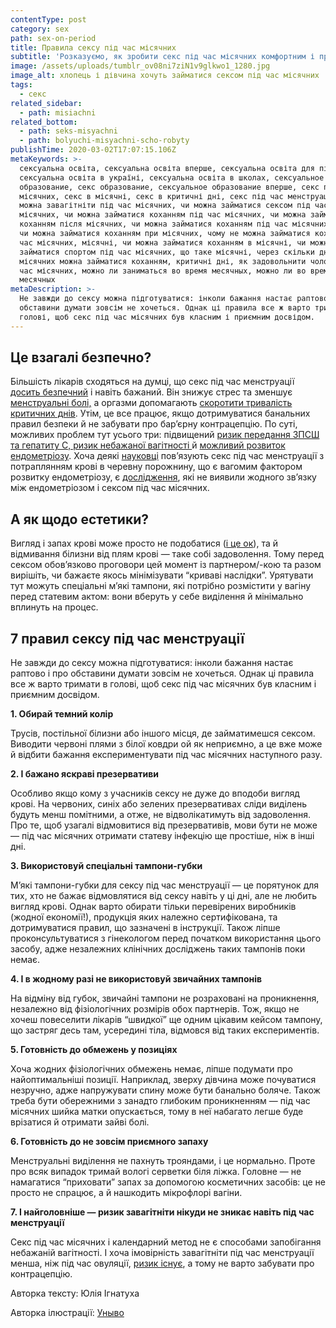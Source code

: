 ```yaml
---
contentType: post
category: sex
path: sex-on-period
title: Правила сексу під час місячних
subtitle: 'Розказуємо, як зробити секс під час місячних комфортним і приємним'
image: /assets/uploads/tumblr_ov08ni7ziN1v9glkwo1_1280.jpg
image_alt: хлопець і дівчина хочуть займатися сексом під час місячних
tags:
  - секс
related_sidebar:
  - path: misiachni
related_bottom:
  - path: seks-misyachni
  - path: bolyuchi-misyachni-scho-robyty
publishTime: 2020-03-02T17:07:15.106Z
metaKeywords: >-
  сексуальна освіта, сексуальна освіта вперше, сексуальна освіта для підлітків,
  сексуальна освіта в україні, сексуальна освіта в школах, сексуальное
  образование, секс образование, сексуальное образование вперше, секс під час
  місячних, секс в місячні, секс в критичні дні, секс під час менструації, Чи
  можна завагітніти під час місячних, чи можна займатися сексом під час
  місячних, чи можна займатися коханням під час місячних, чи можна займатися
  коханням після місячних, чи можна займатися коханням під час місячних відео,
  чи можна займатися коханням при місячних, чому не можна займатися коханням під
  час місячних, місячні, чи можна займатися коханням в місячні, чи можна
  займатися спортом під час місячних, що таке місячні, через скільки днів після
  місячних можна займатися коханням, критичні дні, як задовольнити чоловіка під
  час місячних, можно ли заниматься во время месячных, можно ли во время
  месячных 
metaDescription: >-
  Не завжди до сексу можна підготуватися: інколи бажання настає раптово і про
  обставини думати зовсім не хочеться. Однак ці правила все ж варто тримати в
  голові, щоб секс під час місячних був класним і приємним досвідом.
---
```

## Це взагалі безпечно?

Більшість лікарів сходяться на думці, що секс під час менструації [досить безпечний](https://www.ncbi.nlm.nih.gov/pmc/articles/PMC6290188/) і навіть бажаний. Він знижує стрес та зменшує [менструальні болі,](https://www.sciencedirect.com/science/article/pii/S1726490109703132) а оргазми допомагають [скоротити тривалість критичних днів](https://www.athenainstitute.com/candm.html). Утім, це все працює, якщо дотримуватися банальних правил безпеки й не забувати про бар’єрну контрацепцію. По суті, можливих проблем тут усього три: підвищений [ризик передання ЗПСШ та гепатиту С, ризик небажаної вагітності ](https://www.ncbi.nlm.nih.gov/pmc/articles/PMC6290188/)й [можливий розвиток ендометріозу](https://www.ncbi.nlm.nih.gov/pmc/articles/PMC6642425/). Хоча деякі [науковці](https://www.qscience.com/docserver/fulltext/qmj/2011/1/qmj.2011.1.9.pdf?expires=1582792907&id=id&accname=guest&checksum=42D7E6ADF039985D0085647A3D13F7C1) пов’язують секс під час менструації з потраплянням крові в черевну порожнину, що є вагомим фактором розвитку ендометріозу, є [дослідження](https://www.karger.com/Article/PDF/26033), які не виявили жодного зв’язку між ендометріозом і сексом під час місячних.

## А як щодо естетики?

Вигляд і запах крові може просто не подобатися ([і це ок](https://journals.sagepub.com/doi/10.1177/0959353510396674)), та й відмивання білизни від плям крові — таке собі задоволення. Тому перед сексом обов’язково проговори цей момент із партнером/-кою та разом вирішіть, чи бажаєте якось мінімізувати “криваві наслідки”. Урятувати тут можуть спеціальні м’які тампони, які потрібно розмістити у вагіну перед статевим актом: вони вберуть у себе виділення й мінімально вплинуть на процес. 

## 7 правил сексу під час менструації

Не завжди до сексу можна підготуватися: інколи бажання настає раптово і про обставини думати зовсім не хочеться. Однак ці правила все ж варто тримати в голові, щоб секс під час місячних був класним і приємним досвідом.

**1. Обирай темний колір**

Трусів, постільної білизни або іншого місця, де займатимешся сексом. Виводити червоні плями з білої ковдри ой як неприємно, а це вже може й відбити бажання експериментувати під час місячних наступного разу.

**2. І бажано яскраві презервативи**

Особливо якщо кому з учасників сексу не дуже до вподоби вигляд крові. На червоних, синіх або зелених презервативах сліди виділень будуть менш помітними, а отже, не відволікатимуть від задоволення. Про те, щоб узагалі відмовитися від презервативів, мови бути не може — під час місячних отримати статеву інфекцію ще простіше, ніж в інші дні.

**3. Використовуй спеціальні тампони-губки**

М’які тампони-губки для сексу під час менструації — це порятунок для тих, хто не бажає відмовлятися від сексу навіть у ці дні, але не любить вигляд крові. Однак варто обирати тільки перевірених виробників (жодної економії!), продукція яких належно сертифікована, та дотримуватися правил, що зазначені в інструкції. Також ліпше проконсультуватися з гінекологом перед початком використання цього засобу, адже незалежних клінічних досліджень таких тампонів поки немає. 

**4. І в жодному разі не використовуй звичайних тампонів**

На відміну від губок, звичайні тампони не розраховані на проникнення, незалежно від фізіологічних розмірів обох партнерів. Тож, якщо не хочеш повеселити лікарів “швидкої” ще одним цікавим кейсом тампону, що застряг десь там, усередині тіла, відмовся від таких експериментів. 

**5. Готовність до обмежень у позиціях**

Хоча жодних фізіологічних обмежень немає, ліпше подумати про найоптимальніші позиції. Наприклад, зверху дівчина може почуватися незручно, адже напружувати спину може бути банально боляче. Також треба бути обережними з занадто глибоким проникненням — під час місячних шийка матки опускається, тому в неї набагато легше буде врізатися й отримати зайві болі.

**6. Готовність до не зовсім приємного запаху**

Менструальні виділення не пахнуть трояндами, і це нормально. Проте про всяк випадок тримай вологі серветки біля ліжка. Головне — не намагатися “приховати” запах за допомогою косметичних засобів: це не просто не спрацює, а й нашкодить мікрофлорі вагіни. 

**7. І найголовніше — ризик завагітніти нікуди не зникає навіть під час менструації**

Секс під час місячних і календарний метод не є способами запобігання небажаній вагітності. І хоча імовірність завагітніти під час менструації менша, ніж під час овуляції, [ризик існує](https://books.google.com.ua/books?id=5IhuDwAAQBAJ&printsec=frontcover&dq=project+woman+%D0%BB%D1%83%D0%B1%D0%BD%D0%B8%D0%BD&hl=en&newbks=1&newbks_redir=0&sa=X&redir_esc=y#v=onepage&q=project%20woman%20%D0%BB%D1%83%D0%B1%D0%BD%D0%B8%D0%BD&f=false), а тому не варто забувати про контрацепцію. 



Авторка тексту: Юлія Ігнатуха

Авторка ілюстрації: [Уныво](https://www.instagram.com/unyvo_/)
